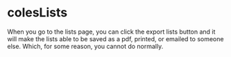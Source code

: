 # colesLists
When you go to the lists page, you can click the export lists button and it will make the lists able to be saved as a pdf, printed, or emailed to someone else. Which, for some reason, you cannot do normally. 
